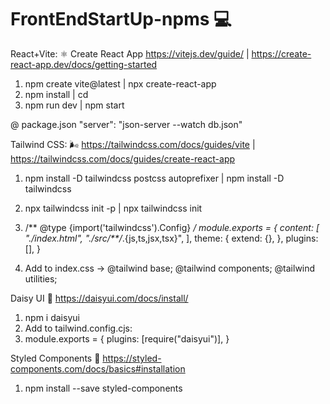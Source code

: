 # FrontEndStartUp-npms 💻

React+Vite: ⚛️ Create React App
https://vitejs.dev/guide/ | https://create-react-app.dev/docs/getting-started

1. npm create vite@latest | npx create-react-app 
2. npm install | cd 
3. npm run dev | npm start

@ package.json
"server": "json-server --watch db.json"

Tailwind CSS: 🌬️
https://tailwindcss.com/docs/guides/vite | https://tailwindcss.com/docs/guides/create-react-app

1. npm install -D tailwindcss postcss autoprefixer | npm install -D tailwindcss
2.  npx tailwindcss init -p | npx tailwindcss init


3. /** @type {import('tailwindcss').Config} */
module.exports = {
  content: [
    "./index.html",
    "./src/**/*.{js,ts,jsx,tsx}",
  ],
  theme: {
    extend: {},
  },
  plugins: [],
}

4. Add to index.css ->
@tailwind base;
@tailwind components;
@tailwind utilities;

Daisy UI 🌻
https://daisyui.com/docs/install/

1. npm i daisyui 
2. Add to tailwind.config.cjs:
2. module.exports = {
  plugins: [require("daisyui")],
}

Styled Components 💅
https://styled-components.com/docs/basics#installation
1. npm install --save styled-components
